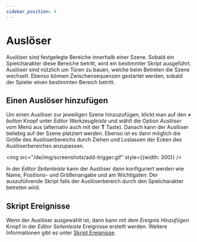 ```yaml
---
sidebar_position: 4
---
```


# Auslöser

Auslöser sind festgelegte Bereiche innerhalb einer Szene. Sobald ein Spielcharakter diese Bereiche betritt, wird ein bestimmter Skript ausgeführt. Auslöser sind nützlich um Türen zu bauen, welche beim Betreten die Szene wechselt. Ebenso können Zwischensequenzen gestartet werden, sobald der Spieler einen bestimmten Bereich betritt.

## Einen Auslöser hinzufügen

Um einen Auslöser zur jeweiligen Szene hinzuzufügen, klickt man auf den _**+** button_ Knopf unter _Editor Werkzeugleiste_ und wählt die Option _Auslöser_ vom Menü aus (alternativ auch mit der **T** Taste). Danach kann der Auslöser beliebig auf der Szene platziert werden. Ebenso ist es dann möglich die Größe des Auslöserbereichs durch Ziehen und Loslassen der Ecken des Auslöserbereiches anzupassen.

<img src="/de/img/screenshots/add-trigger.gif" style={{width: 300}} />

In der _Editor Seitenleiste_ kann der Auslöser dann konfiguriert werden wie Name, Positions- und Größenangabe und am Wichtigsten: Der auszuführende Skript falls der Auslöserbereich durch den Spielcharakter betreten wird.

## Skript Ereignisse

Wenn der Auslöser ausgewählt ist, dann kann mit dem _Ereignis Hinzufügen_ Knopf in der _Editor Seitenleiste_ Ereignisse erstellt werden. Weitere Informationen gibt es unter [Skript Ereignisse](/docs/scripting).
